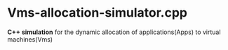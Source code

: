 # Vms-allocation-simulator.cpp
 **C++ simulation** for the dynamic allocation of applications(Apps) to virtual machines(Vms)
